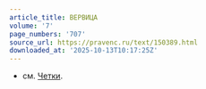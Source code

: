 ```yaml
---
article_title: ВЕРВИЦА
volume: '7'
page_numbers: '707'
source_url: https://pravenc.ru/text/150389.html
downloaded_at: '2025-10-13T10:17:25Z'
---
```


- см. [Четки](https://pravenc.ru/text/Четки.html).
